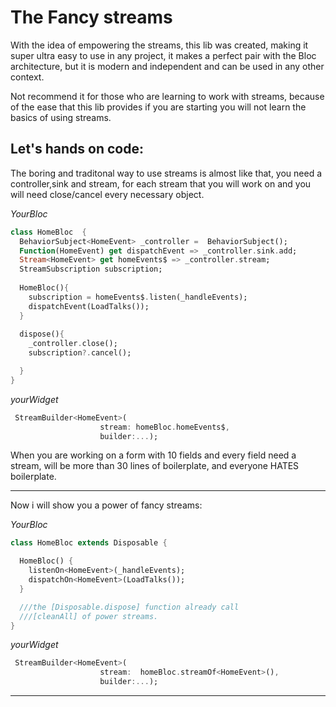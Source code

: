 
# The Fancy streams

 With the idea of empowering the streams, this lib was created, making it super ultra easy to use in any project, it makes a perfect pair with the Bloc architecture, but it is modern and independent and can be used in any other context. 

Not recommend it for those who are learning to work with streams, because of the ease that this lib provides if you are starting you will not learn the basics of using streams.

## Let's hands on code:

The boring and traditonal way to use streams is almost like that, you need a controller,sink and stream, for each stream that you will work on and you will need close/cancel every necessary object.

_YourBloc_
``` dart
class HomeBloc  {
  BehaviorSubject<HomeEvent> _controller =  BehaviorSubject();
  Function(HomeEvent) get dispatchEvent => _controller.sink.add;
  Stream<HomeEvent> get homeEvents$ => _controller.stream;
  StreamSubscription subscription;
  
  HomeBloc(){
    subscription = homeEvents$.listen(_handleEvents);
    dispatchEvent(LoadTalks());
  }
  
  dispose(){
    _controller.close();
    subscription?.cancel();

  }
}
```

_yourWidget_
``` dart
 StreamBuilder<HomeEvent>(
                    stream: homeBloc.homeEvents$,
                    builder:...);                 
```

When you are working on a form with 10 fields and every field need a stream, will be more than 30 lines of boilerplate, and everyone HATES boilerplate.

--- 

Now i will show you a power of fancy streams:

_YourBloc_
``` dart
class HomeBloc extends Disposable {

  HomeBloc() {    
    listenOn<HomeEvent>(_handleEvents);
    dispatchOn<HomeEvent>(LoadTalks());
  }

  ///the [Disposable.dispose] function already call 
  ///[cleanAll] of power streams.
}
```

_yourWidget_
``` dart
 StreamBuilder<HomeEvent>(
                    stream:  homeBloc.streamOf<HomeEvent>(),
                    builder:...);                 
```

---
